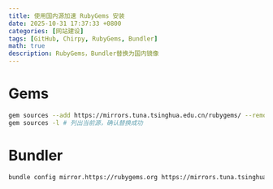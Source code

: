 ```yaml
---
title: 使用国内源加速 RubyGems 安装
date: 2025-10-31 17:37:33 +0800
categories: [网站建设]
tags: [GitHub, Chirpy, RubyGems, Bundler]
math: true
description: RubyGems，Bundler替换为国内镜像
---
```



# Gems

```bash
gem sources --add https://mirrors.tuna.tsinghua.edu.cn/rubygems/ --remove https://rubygems.org/ # 替换为清华源
gem sources -l # 列出当前源，确认替换成功
```

# Bundler


```bash
bundle config mirror.https://rubygems.org https://mirrors.tuna.tsinghua.edu.cn/rubygems
```
